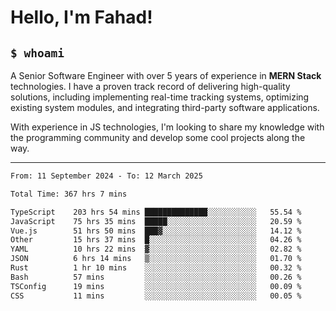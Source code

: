 <h1>Hello, I'm Fahad!</h1>

<h2><code>$ whoami</code></h2>

A Senior Software Engineer with over 5 years of experience in **MERN Stack** technologies. I have a proven track record of delivering high-quality solutions, including implementing real-time tracking systems, optimizing existing system modules, and integrating third-party software applications.

With experience in JS technologies, I'm looking to share my knowledge with the programming community and develop some cool projects along the way.

---

<!--START_SECTION:waka-->

```txt
From: 11 September 2024 - To: 12 March 2025

Total Time: 367 hrs 7 mins

TypeScript    203 hrs 54 mins ██████████████░░░░░░░░░░░   55.54 %
JavaScript    75 hrs 35 mins  █████░░░░░░░░░░░░░░░░░░░░   20.59 %
Vue.js        51 hrs 50 mins  ███▓░░░░░░░░░░░░░░░░░░░░░   14.12 %
Other         15 hrs 37 mins  █░░░░░░░░░░░░░░░░░░░░░░░░   04.26 %
YAML          10 hrs 22 mins  ▓░░░░░░░░░░░░░░░░░░░░░░░░   02.82 %
JSON          6 hrs 14 mins   ▒░░░░░░░░░░░░░░░░░░░░░░░░   01.70 %
Rust          1 hr 10 mins    ░░░░░░░░░░░░░░░░░░░░░░░░░   00.32 %
Bash          57 mins         ░░░░░░░░░░░░░░░░░░░░░░░░░   00.26 %
TSConfig      19 mins         ░░░░░░░░░░░░░░░░░░░░░░░░░   00.09 %
CSS           11 mins         ░░░░░░░░░░░░░░░░░░░░░░░░░   00.05 %
```

<!--END_SECTION:waka-->

<!--
**heyFahad/heyFahad** is a ✨ _special_ ✨ repository because its `README.md` (this file) appears on your GitHub profile.

Here are some ideas to get you started:

- 🔭 I’m currently working on ...
- 🌱 I’m currently learning ...
- 👯 I’m looking to collaborate on ...
- 🤔 I’m looking for help with ...
- 💬 Ask me about ...
- 📫 How to reach me: ...
- 😄 Pronouns: ...
- ⚡ Fun fact: ...
-->
